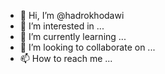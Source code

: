 - 👋 Hi, I’m @hadrokhodawi
- 👀 I’m interested in ...
- 🌱 I’m currently learning ...
- 💞️ I’m looking to collaborate on ...
- 📫 How to reach me ...

<!---
hadrokhodawi/hadrokhodawi is a ✨ special ✨ repository because its `README.md` (this file) appears on your GitHub profile.
You can click the Preview link to take a look at your changes.
--->

